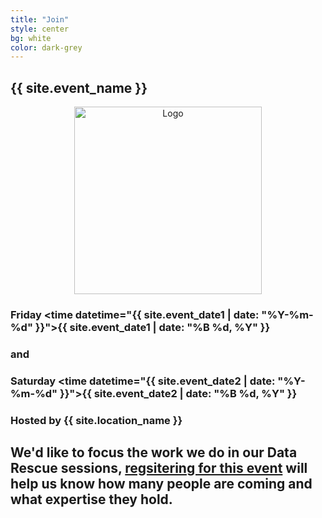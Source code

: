 ```yaml
---
title: "Join"
style: center
bg: white
color: dark-grey
---
```




## {{ site.event_name }}

<div class="row" align="center">
  <img src="https://raw.githubusercontent.com/vantuyls/OSUDataRescue/gh-pages/img/datarefuge_icon_big.png" alt="Logo" class="img-responsive" style="height:300px;"/>
 </div>

### Friday <time datetime="{{ site.event_date1 | date: "%Y-%m-%d" }}">{{ site.event_date1 | date: "%B %d, %Y" }}</time>
### and
### Saturday <time datetime="{{ site.event_date2 | date: "%Y-%m-%d" }}">{{ site.event_date2 | date: "%B %d, %Y" }}</time>


### Hosted by {{ site.location_name }}

## We'd like to focus the work we do in our Data Rescue sessions, [regsitering for this event](https://docs.google.com/a/oregonstate.edu/forms/d/e/1FAIpQLScb0qZR4QjMoWL4mKGRBS5sDm5U-cUKJZ6Z2GmZ6B_cNrJaeQ/viewform?c=0&w=1) will help us know how many people are coming and what expertise they hold. 
